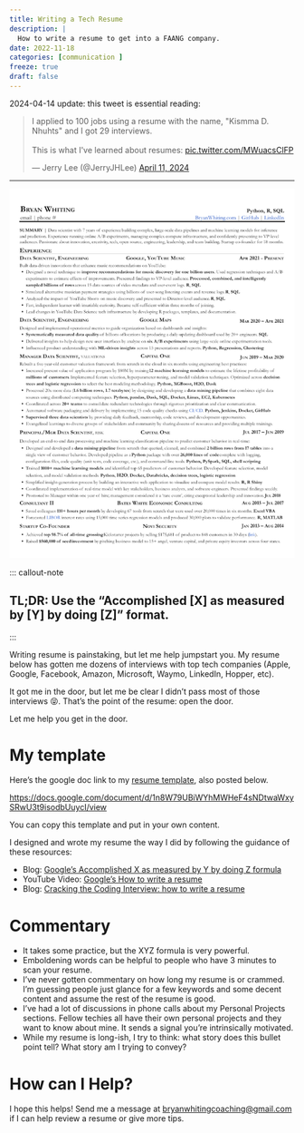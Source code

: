 ```yaml
---
title: Writing a Tech Resume
description: |
  How to write a resume to get into a FAANG company. 
date: 2022-11-18
categories: [communication ]
freeze: true
draft: false
---
```

2024-04-14 update: this tweet is essential reading:

<blockquote class="twitter-tweet"><p lang="en" dir="ltr">I applied to 100 jobs using a resume with the name, &quot;Kismma D. Nhuhts&quot; and I got 29 interviews. <br><br>This is what I&#39;ve learned about resumes: <a href="https://t.co/MWuacsClFP">pic.twitter.com/MWuacsClFP</a></p>&mdash; Jerry Lee (@JerryJHLee) <a href="https://twitter.com/JerryJHLee/status/1778484920593055763?ref_src=twsrc%5Etfw">April 11, 2024</a></blockquote> <script async src="https://platform.twitter.com/widgets.js" charset="utf-8"></script>


***



![](photo.jpeg) 

::: callout-note
## TL;DR: Use the “Accomplished [X] as measured by [Y] by doing [Z]” format. 
:::

Writing resume is painstaking, but let me help jumpstart you. My resume below has gotten me dozens of interviews with top tech companies (Apple, Google, Facebook, Amazon, Microsoft, Waymo, LinkedIn, Hopper, etc). 

It got me in the door, but let me be clear I didn’t pass most of those interviews 😝. That’s the point of the resume: open the door. 

Let me help you get in the door. 

# My template

Here’s the google doc link to my [resume template](https://docs.google.com/document/d/1n8W79UBiWYhMWHeF4sNDtwaWxySRwU3t9isodbUuycI/view), also posted below. 

https://docs.google.com/document/d/1n8W79UBiWYhMWHeF4sNDtwaWxySRwU3t9isodbUuycI/view

You can copy this template and put in your own content. 

I designed and wrote my resume the way I did by following the guidance of these resources: 

* Blog: [Google’s Accomplished X as measured by Y by doing Z formula](https://www.linkedin.com/pulse/20140929001534-24454816-my-personal-formula-for-a-better-resume/)
* YouTube Video: [Google’s How to write a resume](https://youtu.be/BYUy1yvjHxE)
* Blog: [Cracking the Coding Interview: how to write a resume](https://www.careercup.com/resume)

# Commentary

* It takes some practice, but the XYZ formula is very powerful. 
* Emboldening words can be helpful to people who have 3 minutes to scan your resume.
* I’ve never gotten commentary on how long my resume is or crammed. I’m guessing people just glance for a few keywords and some decent content and assume the rest of the resume is good. 
* I’ve had a lot of discussions in phone calls about my Personal Projects sections. Fellow techies all have their own personal projects and they want to know about mine. It sends a signal you’re intrinsically motivated. 
* While my resume is long-ish, I try to think: what story does this bullet point tell? What story am I trying to convey?

# How can I Help?

I hope this helps! Send me a message at bryanwhitingcoaching@gmail.com if I can help review a resume or give more tips. 
